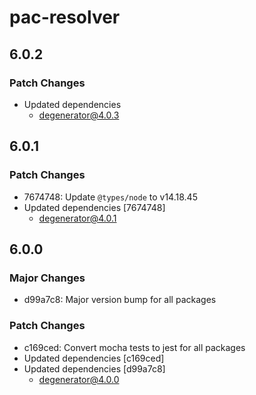 # pac-resolver

## 6.0.2

### Patch Changes

- Updated dependencies
  - degenerator@4.0.3

## 6.0.1

### Patch Changes

- 7674748: Update `@types/node` to v14.18.45
- Updated dependencies [7674748]
  - degenerator@4.0.1

## 6.0.0

### Major Changes

- d99a7c8: Major version bump for all packages

### Patch Changes

- c169ced: Convert mocha tests to jest for all packages
- Updated dependencies [c169ced]
- Updated dependencies [d99a7c8]
  - degenerator@4.0.0
